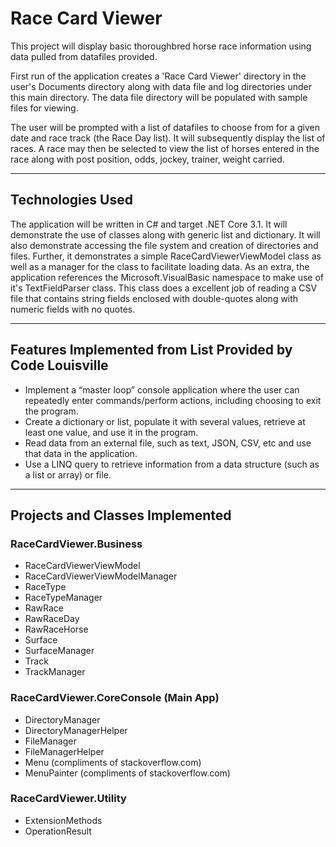 # Race Card Viewer

This project will display basic thoroughbred horse race information using data pulled from datafiles provided.

First run of the application creates a 'Race Card Viewer' directory in the user's Documents directory along with data file and log directories under this main directory. The data file directory will be populated with sample files for viewing.

The user will be prompted with a list of datafiles to choose from for a given date and race track (the Race Day list). It will subsequently display the list of races. A race may then be selected to view the list of horses entered in the race along with post position, odds, jockey, trainer, weight carried.

---

## Technologies Used

The application will be written in C# and target .NET Core 3.1. It will demonstrate the use of classes along with generic list and dictionary. It will also demonstrate accessing the file system and creation of directories and files.
Further, it demonstrates a simple RaceCardViewerViewModel class as well as a manager for the class to facilitate loading data. As an extra, the application references the Microsoft.VisualBasic namespace to make use of it's TextFieldParser class. This class does a excellent job of reading a CSV file that contains string fields enclosed with double-quotes along with numeric fields with no quotes.

---

## Features Implemented from List Provided by Code Louisville

 - Implement a “master loop” console application where the user can repeatedly enter commands/perform actions, including choosing to exit the program.
 - Create a dictionary or list, populate it with several values, retrieve at least one value, and use it in the program.
 - Read data from an external file, such as text, JSON, CSV, etc and use that data in the application.
 - Use a LINQ query to retrieve information from a data structure (such as a list or array) or file.

---

 ## Projects and Classes Implemented
 
 ### RaceCardViewer.Business
 - RaceCardViewerViewModel
 - RaceCardViewerViewModelManager
 - RaceType
 - RaceTypeManager	
 - RawRace
 - RawRaceDay
 - RawRaceHorse
 - Surface
 - SurfaceManager
 - Track
 - TrackManager
 ### RaceCardViewer.CoreConsole (Main App)
 - DirectoryManager
 - DirectoryManagerHelper
 - FileManager
 - FileManagerHelper
 - Menu (compliments of stackoverflow.com)
 - MenuPainter (compliments of stackoverflow.com)
 ### RaceCardViewer.Utility
 - ExtensionMethods
 - OperationResult
 